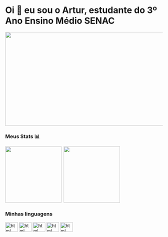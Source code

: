 # Oi 👋 eu sou o Artur, estudante do 3º Ano Ensino Médio SENAC

<img width="600" height="300" src="cateatingthenlookingatthecamerameme-ezgif.com-video-to-gif-converter.gif">

### Meus Stats 📊
<div>
  <img height="180em" src="https://github-readme-stats.vercel.app/api?username=arturcorrea1&show_icons=true&rank_icon=github&theme=codeSTACKr"> 
    <img height="180em" src="https://github-readme-stats.vercel.app/api/top-langs/?username=arturcorrea1&layout=compact&langs_count=7&theme=codeSTACKr"/>
</div>

### Minhas linguagens
<div style="display: inline_block">
  <img align="center" alt="html" height="30" width="40" src="https://cdn.jsdelivr.net/gh/devicons/devicon/icons/python/python-original.svg">
  <img align="center" alt="html" height="30" width="40" src="https://cdn.jsdelivr.net/gh/devicons/devicon/icons/javascript/javascript-original.svg">
  <img align="center" alt="html" height="30" width="40" src="https://cdn.jsdelivr.net/gh/devicons/devicon@latest/icons/mysql/mysql-original.svg" />
  <img align="center" alt="html" height="30" width="40" src="https://cdn.jsdelivr.net/gh/devicons/devicon@latest/icons/nodejs/nodejs-original-wordmark.svg" />    
  <img align="center" alt="html" height="30" width="40" src="https://cdn.jsdelivr.net/gh/devicons/devicon@latest/icons/git/git-original.svg" />
</div>

<br>




